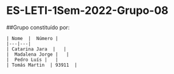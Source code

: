 # ES-LETI-1Sem-2022-Grupo-08

##Grupo constituído por:

	| Nome  |  Número |
	|---|---|
	| Catarina Jara  |   |
	|  Madalena Jorge |   |
	|  Pedro Luís |   |
	| Tomás Martin  | 93911  |
